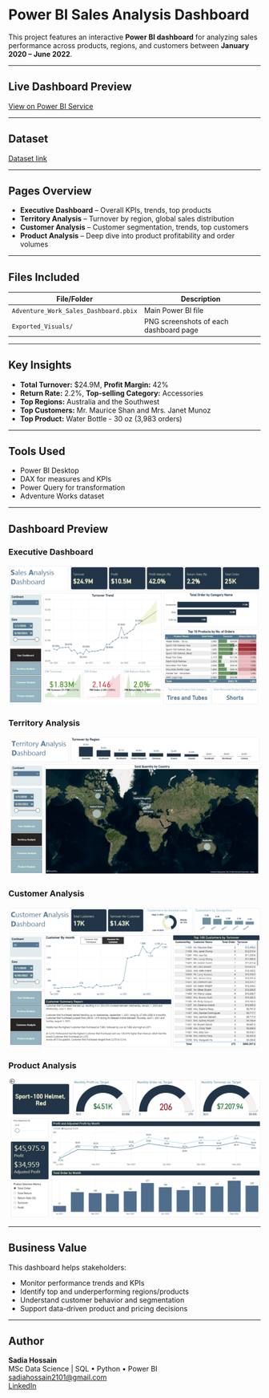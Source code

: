 
# Power BI Sales Analysis Dashboard

This project features an interactive **Power BI dashboard** for analyzing sales performance across products, regions, and customers between **January 2020 – June 2022**.

---
## Live Dashboard Preview
[View on Power BI Service](https://app.powerbi.com/view?r=eyJrIjoiMGJjOGFjZGQtOWUyYS00MjA5LTgwYTQtNGE3ZGQ4YmE0N2Q3IiwidCI6ImQxNzcyNDUxLTYxMmUtNDljZS1iNjUzLWYxYThkMjI4MmZmZCJ9)

---
## Dataset
[Dataset link](https://www.kaggle.com/datasets/sadia21121/adventure-bike-sales-dataset)

---

## Pages Overview

- **Executive Dashboard** – Overall KPIs, trends, top products
- **Territory Analysis** – Turnover by region, global sales distribution
- **Customer Analysis** – Customer segmentation, trends, top customers
- **Product Analysis** – Deep dive into product profitability and order volumes

---

## Files Included

| File/Folder | Description |
|-------------|-------------|
| `Adventure_Work_Sales_Dashboard.pbix` | Main Power BI file |
| `Exported_Visuals/` | PNG screenshots of each dashboard page |

---

## Key Insights

- **Total Turnover:** $24.9M, **Profit Margin:** 42%
- **Return Rate:** 2.2%, **Top-selling Category:** Accessories
- **Top Regions:** Australia and the Southwest
- **Top Customers:** Mr. Maurice Shan and Mrs. Janet Munoz
- **Top Product:** Water Bottle - 30 oz (3,983 orders)

---

## Tools Used

- Power BI Desktop
- DAX for measures and KPIs
- Power Query for transformation
- Adventure Works dataset
---

## Dashboard Preview

### Executive Dashboard  
![Executive Dashboard](./Executive_Dashboard.png)

### Territory Analysis  
![Territory Analysis](./Territory_Analysis.png)

### Customer Analysis  
![Customer Analysis](./Customer_Analysis.png)

### Product Analysis  
![Product Analysis](./Product_Analysis.png)

---

## Business Value

This dashboard helps stakeholders:

- Monitor performance trends and KPIs
- Identify top and underperforming regions/products
- Understand customer behavior and segmentation
- Support data-driven product and pricing decisions

---

## Author

**Sadia Hossain**  
MSc Data Science | SQL • Python • Power BI  
sadiahossain2101@gmail.com  
[LinkedIn](https://www.linkedin.com/in/sadia-hossain-297993251/)

